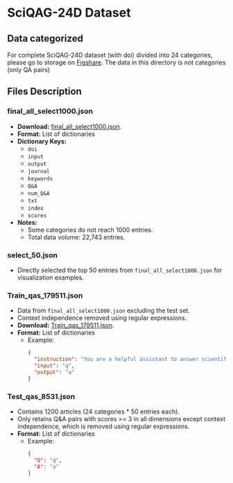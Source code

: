 # SciQAG-24D Dataset

## Data categorized
For complete SciQAG-24D dataset (with doi) divided into 24 categories, please go to storage on [Figshare](https://doi.org/10.6084/m9.figshare.26346562.v1).
The data in this directory is not categories (only QA pairs)

## Files Description

### final_all_select1000.json
- **Download:** [final_all_select1000.json](https://drive.google.com/file/d/1nUxRdC1F1e0Rb5BinHi4-y5_ce2UY1wn/view?usp=sharing).
- **Format:** List of dictionaries
- **Dictionary Keys:**
  - `doi`
  - `input`
  - `output`
  - `journal`
  - `keywords`
  - `Q&A`
  - `num_Q&A`
  - `txt`
  - `index`
  - `scores`
- **Notes:**
  - Some categories do not reach 1000 entries.
  - Total data volume: 22,743 entries.

### select_50.json
- Directly selected the top 50 entries from `final_all_select1000.json` for visualization examples.

### Train_qas_179511.json
- Data from `final_all_select1000.json` excluding the test set.
- Context independence removed using regular expressions.
- **Download:** [Train_qas_179511.json](https://drive.google.com/file/d/1i1DS7zMjWmW6JboB95ddn2rjNPG8Ot4f/view?usp=sharing).
- **Format:** List of dictionaries
  - Example:
    ```json
    {
      "instruction": "You are a helpful assistant to answer scientific questions. Add details to answers as much as possible, such as answer the specific chemical elements and numbers.",
      "input": "q",
      "output": "a"
    }
    ```

### Test_qas_8531.json
- Contains 1200 articles (24 categories * 50 entries each).
- Only retains Q&A pairs with scores >= 3 in all dimensions except context independence, which is removed using regular expressions.
- **Format:** List of dictionaries
  - Example:
    ```json
    {
      "Q": "q",
      "A": "a"
    }
    ```
